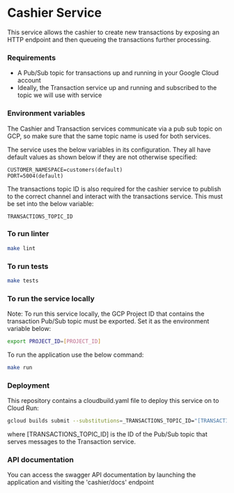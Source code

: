 # Cashier Service

This service allows the cashier to create new transactions by exposing an HTTP endpoint
and then queueing the transactions further processing.

### Requirements

- A Pub/Sub topic for transactions up and running in your Google Cloud account
- Ideally, the Transaction service up and running and subscribed to the topic we will use with service

### Environment variables

The Cashier and Transaction services communicate via a pub sub topic on GCP, so make sure that the same topic name is used for both services.

The service uses the below variables in its configuration. They all have default values as shown below if they are not otherwise specified:

```
CUSTOMER_NAMESPACE=customers(default)
PORT=5004(default)
```

The transactions topic ID is also required for the cashier service to publish to the correct channel and interact with the transactions service.
This must be set into the below variable:

```
TRANSACTIONS_TOPIC_ID
```

### To run linter

```bash
make lint
```

### To run tests

```bash
make tests
```

### To run the service locally

Note: To run this service locally, the GCP Project ID that contains the transaction Pub/Sub topic must be exported.
Set it as the environment variable below:

```bash
export PROJECT_ID=[PROJECT_ID]
```

To run the application use the below command:

```bash
make run
```

### Deployment

This repository contains a cloudbuild.yaml file to deploy this service on to Cloud Run:

```bash
gcloud builds submit --substitutions=_TRANSACTIONS_TOPIC_ID="[TRANSACTIONS_TOPIC_ID]"
```

where [TRANSACTIONS_TOPIC_ID] is the ID of the Pub/Sub topic that serves messages to the Transaction service.

### API documentation

You can access the swagger API documentation by launching the application and visiting the 'cashier/docs' endpoint
